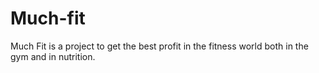 # Much-fit

Much Fit is a project to get the best profit in the fitness world both in the gym and in nutrition.